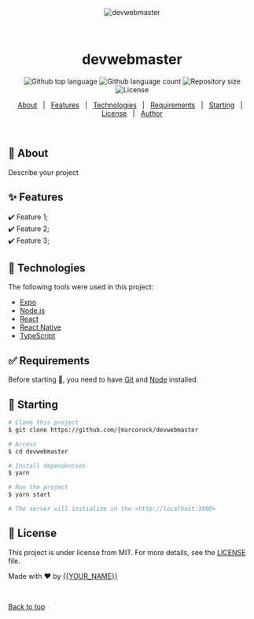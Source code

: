 <div align="center" id="top"> 
  <img src="./.github/app.gif" alt="devwebmaster" />

  &#xa0;

  <!-- <a href="https://devwebmaster.netlify.app">Demo</a> -->
</div>

<h1 align="center">devwebmaster</h1>

<p align="center">
  <img alt="Github top language" src="https://img.shields.io/github/languages/top/marcorock/devwebmaster?color=56BEB8">

  <img alt="Github language count" src="https://img.shields.io/github/languages/count/marcorock/devwebmaster?color=56BEB8">

  <img alt="Repository size" src="https://img.shields.io/github/repo-size/marcorock/devwebmaster?color=56BEB8">

  <img alt="License" src="https://img.shields.io/github/license/marcorock/devwebmaster?color=56BEB8">

  <!-- <img alt="Github issues" src="https://img.shields.io/github/issues/{marcorock/devwebmaster?color=56BEB8" /> -->

  <!-- <img alt="Github forks" src="https://img.shields.io/github/forks/{marcorock/devwebmaster?color=56BEB8" /> -->

  <!-- <img alt="Github stars" src="https://img.shields.io/github/stars/{marcorock/devwebmaster?color=56BEB8" /> -->
</p>

<!-- Status -->

<!-- <h4 align="center"> 
	🚧  devwebmaster 🚀 Under construction...  🚧
</h4> 

<hr> -->

<p align="center">
  <a href="#dart-about">About</a> &#xa0; | &#xa0; 
  <a href="#sparkles-features">Features</a> &#xa0; | &#xa0;
  <a href="#rocket-technologies">Technologies</a> &#xa0; | &#xa0;
  <a href="#white_check_mark-requirements">Requirements</a> &#xa0; | &#xa0;
  <a href="#checkered_flag-starting">Starting</a> &#xa0; | &#xa0;
  <a href="#memo-license">License</a> &#xa0; | &#xa0;
  <a href="https://github.com/{marcorock" target="_blank">Author</a>
</p>

<br>

## :dart: About ##

Describe your project

## :sparkles: Features ##

:heavy_check_mark: Feature 1;\
:heavy_check_mark: Feature 2;\
:heavy_check_mark: Feature 3;

## :rocket: Technologies ##

The following tools were used in this project:

- [Expo](https://expo.io/)
- [Node.js](https://nodejs.org/en/)
- [React](https://pt-br.reactjs.org/)
- [React Native](https://reactnative.dev/)
- [TypeScript](https://www.typescriptlang.org/)

## :white_check_mark: Requirements ##

Before starting :checkered_flag:, you need to have [Git](https://git-scm.com) and [Node](https://nodejs.org/en/) installed.

## :checkered_flag: Starting ##

```bash
# Clone this project
$ git clone https://github.com/{marcorock/devwebmaster

# Access
$ cd devwebmaster

# Install dependencies
$ yarn

# Run the project
$ yarn start

# The server will initialize in the <http://localhost:3000>
```

## :memo: License ##

This project is under license from MIT. For more details, see the [LICENSE](LICENSE.md) file.


Made with :heart: by <a href="https://github.com/{marcorock" target="_blank">{{YOUR_NAME}}</a>

&#xa0;

<a href="#top">Back to top</a>
